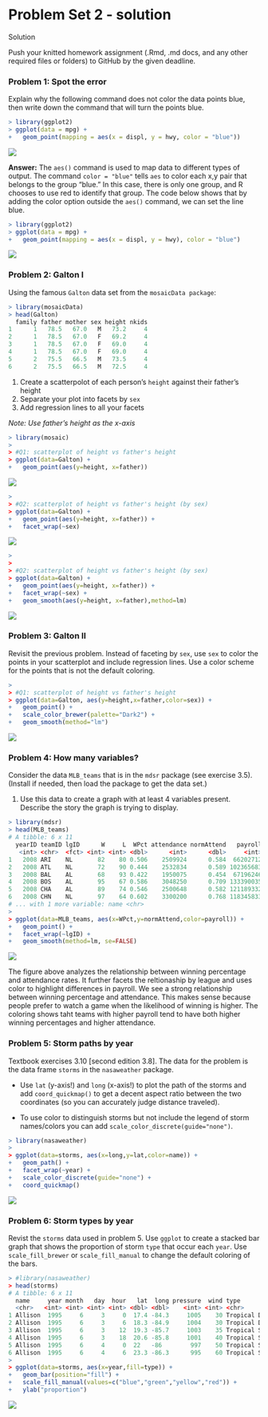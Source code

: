 Problem Set 2 - solution
================
Solution

Push your knitted homework assignment (.Rmd, .md docs, and any other
required files or folders) to GitHub by the given deadline.

### Problem 1: Spot the error

Explain why the following command does not color the data points blue,
then write down the command that will turn the points blue.

``` r
> library(ggplot2)
> ggplot(data = mpg) + 
+   geom_point(mapping = aes(x = displ, y = hwy, color = "blue"))
```

![](PS2-solution_files/figure-gfm/unnamed-chunk-1-1.png)<!-- -->

**Answer:** The `aes()` command is used to map data to different types
of output. The command `color = "blue"` tells `aes` to color each x,y
pair that belongs to the group “blue.” In this case, there is only one
group, and R chooses to use red to identify that group. The code below
shows that by adding the color option outside the `aes()` command, we
can set the line blue.

``` r
> library(ggplot2)
> ggplot(data = mpg) + 
+   geom_point(mapping = aes(x = displ, y = hwy), color = "blue")
```

![](PS2-solution_files/figure-gfm/unnamed-chunk-2-1.png)<!-- -->

### Problem 2: Galton I

Using the famous `Galton` data set from the `mosaicData package`:

``` r
> library(mosaicData)
> head(Galton)
  family father mother sex height nkids
1      1   78.5   67.0   M   73.2     4
2      1   78.5   67.0   F   69.2     4
3      1   78.5   67.0   F   69.0     4
4      1   78.5   67.0   F   69.0     4
5      2   75.5   66.5   M   73.5     4
6      2   75.5   66.5   M   72.5     4
```

1.  Create a scatterpolot of each person’s `height` against their
    father’s height
2.  Separate your plot into facets by `sex`
3.  Add regression lines to all your facets

*Note: Use father’s height as the x-axis*

``` r
> library(mosaic)
> 
> #Q1: scatterplot of height vs father's height
> ggplot(data=Galton) + 
+   geom_point(aes(y=height, x=father))
```

![](PS2-solution_files/figure-gfm/unnamed-chunk-4-1.png)<!-- -->

``` r
> 
> #Q2: scatterplot of height vs father's height (by sex)
> ggplot(data=Galton) + 
+   geom_point(aes(y=height, x=father)) +
+   facet_wrap(~sex)
```

![](PS2-solution_files/figure-gfm/unnamed-chunk-4-2.png)<!-- -->

``` r
> 
> 
> #Q2: scatterplot of height vs father's height (by sex)
> ggplot(data=Galton) + 
+   geom_point(aes(y=height, x=father)) +
+   facet_wrap(~sex) +
+   geom_smooth(aes(y=height, x=father),method=lm)
```

![](PS2-solution_files/figure-gfm/unnamed-chunk-4-3.png)<!-- -->

### Problem 3: Galton II

Revisit the previous problem. Instead of faceting by `sex`, use `sex` to
color the points in your scatterplot and include regression lines. Use a
color scheme for the points that is not the default coloring.

``` r
> 
> #Q1: scatterplot of height vs father's height
> ggplot(data=Galton, aes(y=height,x=father,color=sex)) +
+   geom_point() +
+   scale_color_brewer(palette="Dark2") +
+   geom_smooth(method="lm") 
```

![](PS2-solution_files/figure-gfm/unnamed-chunk-5-1.png)<!-- -->

### Problem 4: How many variables?

Consider the data `MLB_teams` that is in the `mdsr` package (see
exercise 3.5). (Install if needed, then load the package to get the data
set.)

1.  Use this data to create a graph with at least 4 variables present.
    Describe the story the graph is trying to display.

``` r
> library(mdsr)
> head(MLB_teams)
# A tibble: 6 x 11
  yearID teamID lgID      W     L  WPct attendance normAttend   payroll metroPop
   <int> <chr>  <fct> <int> <int> <dbl>      <int>      <dbl>     <int>    <dbl>
1   2008 ARI    NL       82    80 0.506    2509924      0.584  66202712  4489109
2   2008 ATL    NL       72    90 0.444    2532834      0.589 102365683  5614323
3   2008 BAL    AL       68    93 0.422    1950075      0.454  67196246  2785874
4   2008 BOS    AL       95    67 0.586    3048250      0.709 133390035  4732161
5   2008 CHA    AL       89    74 0.546    2500648      0.582 121189332  9554598
6   2008 CHN    NL       97    64 0.602    3300200      0.768 118345833  9554598
# ... with 1 more variable: name <chr>
> 
> ggplot(data=MLB_teams, aes(x=WPct,y=normAttend,color=payroll)) +
+   geom_point() + 
+   facet_wrap(~lgID) +
+   geom_smooth(method=lm, se=FALSE)
```

![](PS2-solution_files/figure-gfm/unnamed-chunk-6-1.png)<!-- -->

The figure above analyzes the relationship between winning percentage
and attendance rates. It further facets the reltionaship by league and
uses color to highlight differences in payroll. We see a strong
relationship between winning percentage and attendance. This makes sense
because people prefer to watch a game when the likelihood of winning is
higher. The coloring shows taht teams with higher payroll tend to have
both higher winning percentages and higher attendance.

### Problem 5: Storm paths by year

Textbook exercises 3.10 \[second edition 3.8\]. The data for the problem
is the data frame `storms` in the `nasaweather` package.

-   Use `lat` (y-axis!) and `long` (x-axis!) to plot the path of the
    storms and add `coord_quickmap()` to get a decent aspect ratio
    between the two coordinates (so you can accurately judge distance
    traveled).

-   To use color to distinguish storms but not include the legend of
    storm names/colors you can add `scale_color_discrete(guide="none")`.

``` r
> library(nasaweather)
> 
> ggplot(data=storms, aes(x=long,y=lat,color=name)) + 
+   geom_path() +
+   facet_wrap(~year) +
+   scale_color_discrete(guide="none") +
+   coord_quickmap()
```

![](PS2-solution_files/figure-gfm/unnamed-chunk-7-1.png)<!-- -->

### Problem 6: Storm types by year

Revist the `storms` data used in problem 5. Use `ggplot` to create a
stacked bar graph that shows the proportion of storm `type` that occur
each `year`. Use `scale_fill_brewer` or `scale_fill_manual` to change
the default coloring of the bars.

``` r
> #library(nasaweather)
> head(storms)
# A tibble: 6 x 11
  name     year month   day  hour   lat  long pressure  wind type        seasday
  <chr>   <int> <int> <int> <int> <dbl> <dbl>    <int> <int> <chr>         <int>
1 Allison  1995     6     3     0  17.4 -84.3     1005    30 Tropical D~       3
2 Allison  1995     6     3     6  18.3 -84.9     1004    30 Tropical D~       3
3 Allison  1995     6     3    12  19.3 -85.7     1003    35 Tropical S~       3
4 Allison  1995     6     3    18  20.6 -85.8     1001    40 Tropical S~       3
5 Allison  1995     6     4     0  22   -86        997    50 Tropical S~       4
6 Allison  1995     6     4     6  23.3 -86.3      995    60 Tropical S~       4
> 
> ggplot(data=storms, aes(x=year,fill=type)) + 
+   geom_bar(position="fill") +
+   scale_fill_manual(values=c("blue","green","yellow","red")) +
+   ylab("proportion")
```

![](PS2-solution_files/figure-gfm/unnamed-chunk-8-1.png)<!-- -->
